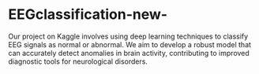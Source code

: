 # EEGclassification-new-
Our project on Kaggle involves using deep learning techniques to classify EEG signals as normal or abnormal. We aim to develop a robust model that can accurately detect anomalies in brain activity, contributing to improved diagnostic tools for neurological disorders.
